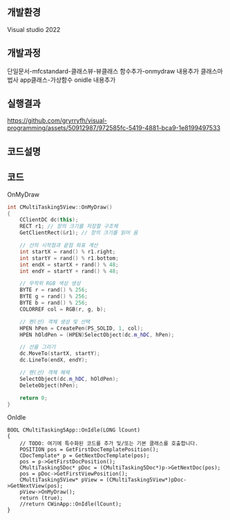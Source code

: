 ## 개발환경  
Visual studio 2022   
  
## 개발과정  
단일문서-mfcstandard-클래스뷰-뷰클래스 함수추가-onmydraw 내용추가 클래스마법사 app클래스-가상함수 onidle 내용추가  
  
## 실행결과  

https://github.com/gryrryfh/visual-programming/assets/50912987/972585fc-5419-4881-bca9-1e8199497533

## 코드설명

## 코드  
OnMyDraw  
``` c++
int CMultiTasking5View::OnMyDraw()
{
	CClientDC dc(this);
	RECT r1; // 창의 크기를 저장할 구조체
	GetClientRect(&r1); // 창의 크기를 읽어 옴

	// 선의 시작점과 끝점 좌표 계산
	int startX = rand() % r1.right;
	int startY = rand() % r1.bottom;
	int endX = startX + rand() % 48;
	int endY = startY + rand() % 48;

	// 무작위 RGB 색상 생성
	BYTE r = rand() % 256;
	BYTE g = rand() % 256;
	BYTE b = rand() % 256;
	COLORREF col = RGB(r, g, b);

	// 펜(선) 객체 생성 및 선택
	HPEN hPen = CreatePen(PS_SOLID, 1, col);
	HPEN hOldPen = (HPEN)SelectObject(dc.m_hDC, hPen);

	// 선을 그리기
	dc.MoveTo(startX, startY);
	dc.LineTo(endX, endY);

	// 펜(선) 객체 해제
	SelectObject(dc.m_hDC, hOldPen);
	DeleteObject(hPen);

	return 0;
}

```
OnIdle
```
BOOL CMultiTasking5App::OnIdle(LONG lCount)
{
	// TODO: 여기에 특수화된 코드를 추가 및/또는 기본 클래스를 호출합니다.
	POSITION pos = GetFirstDocTemplatePosition();
	CDocTemplate* p = GetNextDocTemplate(pos);
	pos = p->GetFirstDocPosition();
	CMultiTasking5Doc* pDoc = (CMultiTasking5Doc*)p->GetNextDoc(pos);
	pos = pDoc->GetFirstViewPosition();
	CMultiTasking5View* pView = (CMultiTasking5View*)pDoc->GetNextView(pos);
	pView->OnMyDraw();
	return (true);
	//return CWinApp::OnIdle(lCount);
}
```
